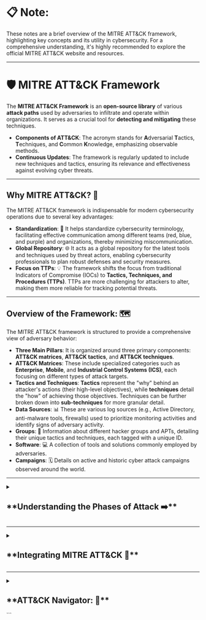 # 📋 **Note:**

These notes are a brief overview of the MITRE ATT&CK framework, highlighting key concepts and its utility in cybersecurity. For a comprehensive understanding, it's highly recommended to explore the official MITRE ATT&CK website and resources.

---

# **🛡️ MITRE ATT&CK Framework**

The **MITRE ATT&CK Framework** is an **open-source library** of various **attack paths** used by adversaries to infiltrate and operate within organizations. It serves as a crucial tool for **detecting and mitigating** these techniques.

* **Components of ATT&CK**: The acronym stands for **A**dversarial **T**actics, **T**echniques, and **C**ommon **K**nowledge, emphasizing observable methods.
* **Continuous Updates**: The framework is regularly updated to include new techniques and tactics, ensuring its relevance and effectiveness against evolving cyber threats.

---

## **Why MITRE ATT&CK? 🌟**

The MITRE ATT&CK framework is indispensable for modern cybersecurity operations due to several key advantages:

* **Standardization**: 🤝 It helps standardize cybersecurity terminology, facilitating effective communication among different teams (red, blue, and purple) and organizations, thereby minimizing miscommunication.
* **Global Repository**: 🌐 It acts as a global repository for the latest tools and techniques used by threat actors, enabling cybersecurity professionals to plan robust defenses and security measures.
* **Focus on TTPs**: 💡 The framework shifts the focus from traditional Indicators of Compromise (IOCs) to **Tactics, Techniques, and Procedures (TTPs)**. TTPs are more challenging for attackers to alter, making them more reliable for tracking potential threats.

---

## **Overview of the Framework: 🗺️**

The MITRE ATT&CK framework is structured to provide a comprehensive view of adversary behavior:

* **Three Main Pillars**: It is organized around three primary components: **ATT&CK matrices**, **ATT&CK tactics**, and **ATT&CK techniques**.
* **ATT&CK Matrices**: These include specialized categories such as **Enterprise**, **Mobile**, and **Industrial Control Systems (ICS)**, each focusing on different types of attack targets.
* **Tactics and Techniques**: **Tactics** represent the "why" behind an attacker's actions (their high-level objectives), while **techniques** detail the "how" of achieving those objectives. Techniques can be further broken down into **sub-techniques** for more granular detail.
* **Data Sources**: 📊 These are various log sources (e.g., Active Directory, anti-malware tools, firewalls) used to prioritize monitoring activities and identify signs of adversary activity.
* **Groups**: 👥 Information about different hacker groups and APTs, detailing their unique tactics and techniques, each tagged with a unique ID.
* **Software**: 💻 A collection of tools and solutions commonly employed by adversaries.
* **Campaigns**: 🗓️ Details on active and historic cyber attack campaigns observed around the world.

---

<details>
  <summary><h2>**Understanding the Phases of Attack ➡️**</h2></summary>

The MITRE ATT&CK framework categorizes adversary behavior into several tactical phases, reflecting the typical stages of a cyber attack:

### **1. 🔍 Reconnaissance**

* **Reconnaissance Tactic (TA0043)**: This initial phase involves **active or passive information gathering** to learn more about the target before launching an attack.
* **Common Techniques**:
    * **Active Scanning (T1595)**: Involves IP-based and vulnerability scans to identify potential entry points into the target infrastructure.
    * **Searching Open Technical Databases (T1596)**: Utilizes sources like WHOIS records, DNS registries, and SSL certificates to gather technical information about the target network.
    * **Searching Public Websites (T1593)**: Involves collecting information from social media, public code repositories, search engines, and other publicly available sources.

### **2. 🏗️ Resource Development**

* **Resource Development Tactic (TA0042)**: This phase involves **setting up support infrastructure** needed for later stages of a cyberattack.
* **Common Techniques**:
    * **Acquire Access (T1650)**: Obtaining access to the target system or infrastructure, which can be built, borrowed, bought, leased, or compromised.
    * **Develop Capabilities (T1583)**: Setting up IT infrastructure required for attacks, such as bots for denial-of-service or command-and-control centers for malware.
    * **Establish Accounts (T1585)**: Creating fraudulent identities, webpages, or online profiles to facilitate social engineering attacks.

### **3. 🚪 Initial Access**

* **Initial Access Tactic**: Techniques used by attackers to gain **preliminary access** to the target environment. This access can be either temporary or persistent.
* **Common Techniques**:
    * **Drive-by Compromise (T1189)**: Compromised websites with malicious code designed to steal authentication credentials from a victim's browser.
    * **Exploitation of Public-Facing Infrastructure (T1190)**: Exploiting vulnerabilities in publicly exposed assets like websites and servers to gain initial access.
    * **Exploitation of Public-Facing Remote-Access Services (T1133)**: Compromising remote-access technologies like SSH, RDP, and VPNs to access the target network.

### **4. ⚙️ Execution**

* **Execution Tactic**: Involves techniques used by attackers to **run malicious code or scripts** in the target environment.
* **Techniques and Sub-Techniques**: There are 14 techniques and 22 sub-techniques under this tactic, including:
    * **Cloud Administration Tools (T1651)**: Compromising cloud administration tools like AWS Systems Manager and Azure AD to execute scripts.
    * **Command and Scripting Interpreter (T1059)**: Using compilers and interpreters installed on the compromised environment to run scripts in languages like Python, JavaScript, and PowerShell.
    * **Client-Side Exploitation (T1203)**: Exploiting vulnerabilities in client-side software such as web browsers and FTP clients to execute scripts.

### **5. ⏳ Persistence**

* **Persistence Tactic**: Ensures attackers **maintain access** to a compromised system despite interruptions like system reboots or password changes.
* **Common Techniques**:
    * **Create Account (T1136)**: Creating additional user accounts with high privileges to maintain access independently of the compromised account.
    * **Account Manipulation (T1098)**: Manipulating account privileges, such as changing passwords or adding trusted devices, to maintain access.
    * **Boot or Logon Autostart Execution (T1547)**: Modifying system boot processes or auto-start settings to run attacker-controlled scripts upon system startup.

### **6. ⏫ Privilege Escalation**

* **Privilege Escalation Tactic**: Allows attackers to **gain higher privileges** than they currently possess, crucial for running malicious code, bypassing security controls, and maintaining persistent access.
* **Common Techniques**:
    * **Exploitation for Privilege Escalation (T1068)**: Exploiting system or OS-level vulnerabilities, such as Windows' Sticky Key vulnerabilities and Linux kernel privilege escalation.
    * **Valid Accounts (T1078)**: Using compromised credentials to access pre-existing privileged accounts and bypass access controls.
    * **Domain Policy Modification (T1484)**: Modifying configuration settings of a domain controller to escalate privileges in a domain-joined environment.

### **7. 👻 Defense Evasion**

* **Defense Evasion Tactic**: Consists of **42 techniques** aimed at **bypassing or fooling security controls** in a target environment.
* **Common Techniques**:
    * Hiding malicious code under OS processes like `RunDLL` or `System32`.
    * Bypassing security tools such as antivirus, EDR solutions, and monitoring controls.
    * Techniques include masquerading system tasks, modifying domain policies, and deleting log files or command traces.

### **8. ➡️ Lateral Movement**

* **Lateral Movement Tactic**: Techniques that allow an attacker to **move from one system or network to another** within the compromised environment.
* **Techniques and Sub-Techniques**: There are 9 techniques and 13 sub-techniques under lateral movement.

### **9. 📥 Collection**

* **Collection Tactic**: Techniques used to **accumulate critical information** from the target device, such as keystroke capture, audio-video capture, and copying data from databases.
* **Techniques and Sub-Techniques**: There are 17 techniques and 17 sub-techniques under collection.

### **10. 📞 Command and Control (C2)**

* **Command and Control Tactic**: Techniques that allow hackers to **communicate with compromised hosts** to achieve persistence, collection, and other goals.
* **Techniques and Sub-Techniques**: There are 16 techniques and 23 sub-techniques under command and control.
</details>

---

<details>
  <summary><h2>**Integrating MITRE ATT&CK 🧩**</h2></summary>

### **Integration in Security Operations**

* The ATT&CK framework is a valuable resource for **planning and executing various security operations**, such as security monitoring and hardening controls.
* **Utilizing Data Sources**: Use the **data sources section** to identify different log sources (e.g., active directory, application logs, SSL certificates) for detecting ATT&CK techniques.
* **Mitigation and Software Sections**: The **mitigation section** provides controls to prevent ATT&CK techniques, while the **software section** helps identify malicious tools and hacker groups to configure preventive or detective tools.

### **Using ATT&CK to Equip Threat Intelligence**

* **Open Source Intelligence**: MITRE collects **open-source intelligence globally** and makes it available through the ATT&CK framework, providing a repository of adversary tactics, techniques, and attacker groups.
* **Cataloging Hacker Groups**: ATT&CK catalogs various attacker and APT groups, detailing the techniques and sub-techniques they use, as well as the software involved in their activities.
* **Tracking Cyber Attack Campaigns**: The framework helps keep track of **cyber attack campaigns** observed worldwide, making it a valuable resource for running a threat intelligence program.

### **Integrating MITRE ATT&CK with Security Tools**

* **Tool Selection**: The ATT&CK framework helps in **deciding which security tools to purchase** by mapping out which techniques or sub-techniques are covered by these tools.
* **Planning Security Operations**: Use the framework to **plan your security operations and layer defense models** effectively.
* **Identifying New Tools**: The framework aids in **identifying new tools needed** for your organization by highlighting gaps in current tool coverage.

### **Best Practices for Using the Framework**

To maximize the benefits of the MITRE ATT&CK framework:

* **Identify Relevant Threat Actors**: Determine specific threat actors or groups relevant to your organization or industry to prioritize your defense strategies.
* **Map Techniques to Your Environment**: Identify which ATT&CK techniques are applicable to your network, system, or assets to plan your defense and identify potential vulnerabilities.
* **Regular Assessments**: Perform regular assessments and simulations, such as red teaming or penetration testing, to test your defenses and validate your security controls.
* **Incorporate into Security Operations**: Use the framework to enhance threat-hunting, incident response, and detection capabilities by developing playbooks and use cases based on ATT&CK.
</details>

---

<details>
  <summary><h2>**ATT&CK Navigator: 🧭**</h2></summary>

The **ATT&CK Navigator** is a powerful visual tool for interacting with the framework:

* [MITRE ATT&CK Navigator](https://mitre-attack.github.io/attack-navigator/)
* **Visualization Tool**: The ATT&CK Navigator provides a **visual representation** of the ATT&CK framework, which helps in mapping out and understanding cyber attack paths.
* **Creating Layers**: You can **create new layers** from scratch or import existing ones, and customize them with metadata, colors, and other options to highlight specific aspects.
* **Feature Highlights**: The tool offers features like selection behavior, search, unselect options, and the ability to download layers in various formats (JSON, Excel, image).
</details>
```

